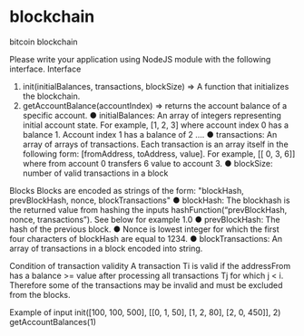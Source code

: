 # blockchain
bitcoin blockchain

Please write your application using NodeJS module with the following interface.
Interface
1. init(initialBalances, transactions, blockSize) => A function that initializes the
blockchain.
2. getAccountBalance(accountIndex) => returns the account balance of a specific
account.
● initialBalances: An array of integers representing initial account state. For
example, [1, 2, 3] where account index 0 has a balance 1. Account index 1 has a
balance of 2 ….
● transactions: An array of arrays of transactions. Each transaction is an array
itself in the following form: [fromAddress, toAddress, value]. For example, [[ 0, 3,
6]] where from account 0 transfers 6 value to account 3.
● blockSize: number of valid transactions in a block

Blocks
Blocks are encoded as strings of the form: "blockHash, prevBlockHash, nonce,
blockTransactions"
● blockHash: The blockhash is the returned value from hashing the inputs
hashFunction(“prevBlockHash, nonce, transactions”). See below for example 1.0
● prevBlockHash: The hash of the previous block.
● Nonce is lowest integer for which the first four characters of blockHash are equal
to 1234.
● blockTransactions: An array of transactions in a block encoded into string.

Condition of transaction validity
A transaction Ti
 is valid if the addressFrom has a balance >= value after processing all
transactions Tj
for which j < i. Therefore some of the transactions may be invalid and
must be excluded from the blocks.

Example of input
init([100, 100, 500], [[0, 1, 50], [1, 2, 80], [2, 0, 450]], 2)
getAccountBalances(1)

